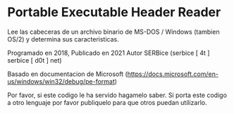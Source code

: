 # Portable Executable Header Reader
Lee las cabeceras de un archivo binario de MS-DOS / Windows (tambien OS/2) y determina sus caracteristicas.

Programado en 2018, Publicado en 2021
Autor SERBice (serbice [ 4t ] serbice [ d0t ] net)

Basado en documentacion de Microsoft (https://docs.microsoft.com/en-us/windows/win32/debug/pe-format)

Por favor, si este codigo le ha servido hagamelo saber. 
Si porta este codigo a otro lenguaje por favor publiquelo para que otros puedan utilizarlo.
